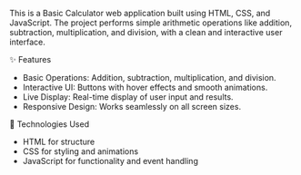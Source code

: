 This is a Basic Calculator web application built using HTML, CSS, and JavaScript. The project performs simple arithmetic operations like addition, subtraction, multiplication, and division, with a clean and interactive user interface.

✨ Features 
* Basic Operations: Addition, subtraction, multiplication, and division.
* Interactive UI: Buttons with hover effects and smooth animations.
* Live Display: Real-time display of user input and results.
* Responsive Design: Works seamlessly on all screen sizes.
  
🚀 Technologies Used
* HTML for structure
* CSS for styling and animations
* JavaScript for functionality and event handling
